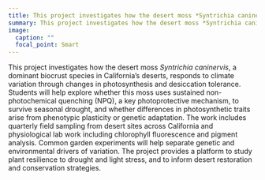 ```yaml
---
title: This project investigates how the desert moss *Syntrichia caninervis*, a dominant biocrust species in California’s deserts, responds to climate variation through changes in photosynthesis and desiccation tolerance. Students will help explore whether this moss uses sustained non-photochemical quenching (NPQ), a key photoprotective mechanism, to survive seasonal drought, and whether differences in photosynthetic traits arise from phenotypic plasticity or genetic adaptation. The work includes quarterly field sampling from desert sites across California and physiological lab work including chlorophyll fluorescence and pigment analysis. Common garden experiments will help separate genetic and environmental drivers of variation. The project provides a platform to study plant resilience to drought and light stress, and to inform desert restoration and conservation strategies.
summary: This project investigates how the desert moss *Syntrichia caninervis*, a dominant biocrust species in California’s deserts, responds to climate variation throug...
image:
  caption: ""
  focal_point: Smart
---
```


This project investigates how the desert moss *Syntrichia caninervis*, a dominant biocrust species in California’s deserts, responds to climate variation through changes in photosynthesis and desiccation tolerance. Students will help explore whether this moss uses sustained non-photochemical quenching (NPQ), a key photoprotective mechanism, to survive seasonal drought, and whether differences in photosynthetic traits arise from phenotypic plasticity or genetic adaptation. The work includes quarterly field sampling from desert sites across California and physiological lab work including chlorophyll fluorescence and pigment analysis. Common garden experiments will help separate genetic and environmental drivers of variation. The project provides a platform to study plant resilience to drought and light stress, and to inform desert restoration and conservation strategies.
